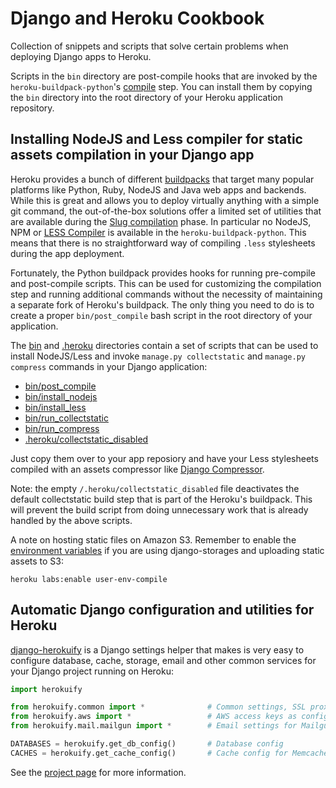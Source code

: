 Django and Heroku Cookbook
==========================

Collection of snippets and scripts that solve certain problems when deploying
Django apps to Heroku.

Scripts in the `bin` directory are post-compile hooks that are invoked by
the `heroku-buildpack-python`'s
[compile](https://github.com/heroku/heroku-buildpack-python/blob/master/bin/compile)
step. You can install them by copying the `bin` directory into the root
directory of your Heroku application repository.

Installing NodeJS and Less compiler for static assets compilation in your Django app
------------------------------------------------------------------------------------

Heroku provides a bunch of different
[buildpacks](https://devcenter.heroku.com/articles/buildpacks) that target many
popular platforms like Python, Ruby, NodeJS and Java web apps and backends.
While this is great and allows you to deploy virtually anything with a simple
git command, the out-of-the-box solutions offer a limited set of utilities
that are available during the
[Slug compilation](https://devcenter.heroku.com/articles/slug-compiler) phase.
In particular no NodeJS, NPM or [LESS Compiler](http://lesscss.org/)
is available in the `heroku-buildpack-python`. This means that there
is no straightforward way of compiling `.less` stylesheets during
the app deployment.

Fortunately, the Python buildpack provides hooks for running pre-compile
and post-compile scripts. This can be used for customizing the compilation
step and running additional commands without the necessity of maintaining
a separate fork of Heroku's buildpack.
The only thing you need to do is to create a proper `bin/post_compile` bash
script in the root directory of your application.

The [bin](https://github.com/nigma/heroku-django-cookbook/tree/master/bin) and
[.heroku](https://github.com/nigma/heroku-django-cookbook/tree/master/.heroku) directories
contain a set of scripts that can be used to install NodeJS/Less and invoke
`manage.py collectstatic` and `manage.py compress` commands in your Django application:

- [bin/post_compile](https://github.com/nigma/heroku-django-cookbook/tree/master/bin/post_compile)
- [bin/install_nodejs](https://github.com/nigma/heroku-django-cookbook/tree/master/bin/install_nodejs)
- [bin/install_less](https://github.com/nigma/heroku-django-cookbook/tree/master/bin/install_less)
- [bin/run_collectstatic](https://github.com/nigma/heroku-django-cookbook/tree/master/bin/run_collectstatic)
- [bin/run_compress](https://github.com/nigma/heroku-django-cookbook/tree/master/bin/run_compress)
- [.heroku/collectstatic_disabled](https://github.com/nigma/heroku-django-cookbook/tree/master/.heroku/collectstatic_disabled)

Just copy them over to your app reposiory and have your Less stylesheets
compiled with an assets compressor like
[Django Compressor](https://github.com/jezdez/django_compressor).

Note: the empty ``/.heroku/collectstatic_disabled`` file deactivates the default collectstatic
build step that is part of the Heroku's buildpack. This will prevent the build script from doing
unnecessary work that is already handled by the above scripts.

A note on hosting static files on Amazon S3. Remember to enable the
[environment variables](https://devcenter.heroku.com/articles/django-assets#config-vars-during-build)
if you are using django-storages and uploading static assets to S3:

`heroku labs:enable user-env-compile`


Automatic Django configuration and utilities for Heroku
-------------------------------------------------------

[django-herokuify](https://github.com/nigma/django-herokuify) is a Django settings helper
that makes is very easy to configure database, cache, storage, email and other
common services for your Django project running on Heroku:

```python
import herokuify

from herokuify.common import *              # Common settings, SSL proxy header
from herokuify.aws import *                 # AWS access keys as configured in env
from herokuify.mail.mailgun import *        # Email settings for Mailgun add-on

DATABASES = herokuify.get_db_config()       # Database config
CACHES = herokuify.get_cache_config()       # Cache config for Memcache/MemCachier
```

See the [project page](https://github.com/nigma/django-herokuify) for more information.
